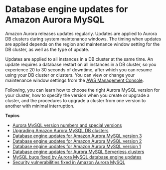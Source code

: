 # Database engine updates for Amazon Aurora MySQL<a name="AuroraMySQL.Updates"></a><a name="mysql_relnotes"></a>

Amazon Aurora releases updates regularly\. Updates are applied to Aurora DB clusters during system maintenance windows\. The timing when updates are applied depends on the region and maintenance window setting for the DB cluster, as well as the type of update\. 

 Updates are applied to all instances in a DB cluster at the same time\. An update requires a database restart on all instances in a DB cluster, so you experience 20 to 30 seconds of downtime, after which you can resume using your DB cluster or clusters\. You can view or change your maintenance window settings from the [AWS Management Console](https://console.aws.amazon.com/)\. 

 Following, you can learn how to choose the right Aurora MySQL version for your cluster, how to specify the version when you create or upgrade a cluster, and the procedures to upgrade a cluster from one version to another with minimal interruption\. 

**Topics**
+ [Aurora MySQL version numbers and special versions](AuroraMySQL.Updates.Versions.md)
+ [Upgrading Amazon Aurora MySQL DB clusters](AuroraMySQL.Updates.Upgrading.md)
+ [Database engine updates for Amazon Aurora MySQL version 3](AuroraMySQL.Updates.30Updates.md)
+ [Database engine updates for Amazon Aurora MySQL version 2](AuroraMySQL.Updates.20Updates.md)
+ [Database engine updates for Amazon Aurora MySQL version 1](AuroraMySQL.Updates.11Updates.md)
+ [Database engine updates for Aurora MySQL Serverless clusters](AuroraMySQL.Updates.ServerlessUpdates.md)
+ [MySQL bugs fixed by Aurora MySQL database engine updates](AuroraMySQL.Updates.MySQLBugs.md)
+ [Security vulnerabilities fixed in Amazon Aurora MySQL](AuroraMySQL.CVE_list.md)